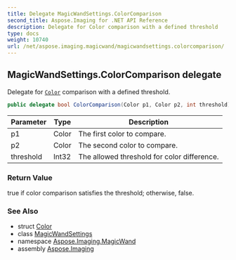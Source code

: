 ```yaml
---
title: Delegate MagicWandSettings.ColorComparison
second_title: Aspose.Imaging for .NET API Reference
description: Delegate for Color comparison with a defined threshold
type: docs
weight: 10740
url: /net/aspose.imaging.magicwand/magicwandsettings.colorcomparison/
---
```

## MagicWandSettings.ColorComparison delegate

Delegate for [`Color`](../../aspose.imaging/color/) comparison with a defined threshold.

```csharp
public delegate bool ColorComparison(Color p1, Color p2, int threshold);
```

| Parameter | Type | Description |
| --- | --- | --- |
| p1 | Color | The first color to compare. |
| p2 | Color | The second color to compare. |
| threshold | Int32 | The allowed threshold for color difference. |

### Return Value

true if color comparison satisfies the threshold; otherwise, false.

### See Also

* struct [Color](../../aspose.imaging/color/)
* class [MagicWandSettings](../magicwandsettings/)
* namespace [Aspose.Imaging.MagicWand](../../aspose.imaging.magicwand/)
* assembly [Aspose.Imaging](../../)


